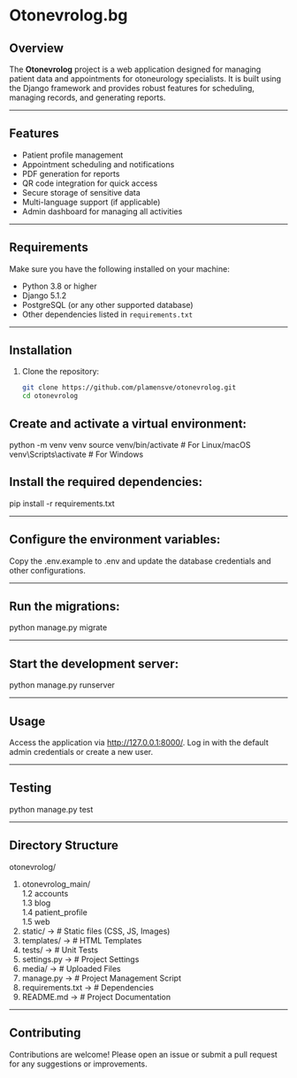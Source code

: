 # Otonevrolog.bg

## Overview

The **Otonevrolog** project is a web application designed for managing patient data and appointments for otoneurology specialists. It is built using the Django framework and provides robust features for scheduling, managing records, and generating reports.

---

## Features

- Patient profile management
- Appointment scheduling and notifications
- PDF generation for reports
- QR code integration for quick access
- Secure storage of sensitive data
- Multi-language support (if applicable)
- Admin dashboard for managing all activities

---

## Requirements

Make sure you have the following installed on your machine:

- Python 3.8 or higher
- Django 5.1.2
- PostgreSQL (or any other supported database)
- Other dependencies listed in `requirements.txt`

---

## Installation

1. Clone the repository:
   ```bash
   git clone https://github.com/plamensve/otonevrolog.git
   cd otonevrolog

## Create and activate a virtual environment:
python -m venv venv
source venv/bin/activate  # For Linux/macOS
venv\Scripts\activate     # For Windows

## Install the required dependencies:
pip install -r requirements.txt

---

## Configure the environment variables:
Copy the .env.example to .env and update the database credentials and other configurations.

---

## Run the migrations:
python manage.py migrate

---

## Start the development server:
python manage.py runserver

---

## Usage
Access the application via http://127.0.0.1:8000/.
Log in with the default admin credentials or create a new user.

---

## Testing
python manage.py test

---

## Directory Structure
otonevrolog/<br>
1. otonevrolog_main/<br>
1.2 accounts <br>
1.3 blog <br>
1.4 patient_profile <br>
1.5 web <br>
2. static/             ->  # Static files (CSS, JS, Images)<br>
3. templates/          ->  # HTML Templates<br>
4. tests/              ->  # Unit Tests<br>
5. settings.py         ->  # Project Settings<br>
6. media/                  ->  # Uploaded Files<br>
7. manage.py               ->  # Project Management Script<br>
8. requirements.txt        ->  # Dependencies<br>
9. README.md               ->  # Project Documentation<br>

---

## Contributing
Contributions are welcome! Please open an issue or submit a pull request for any suggestions or improvements.



